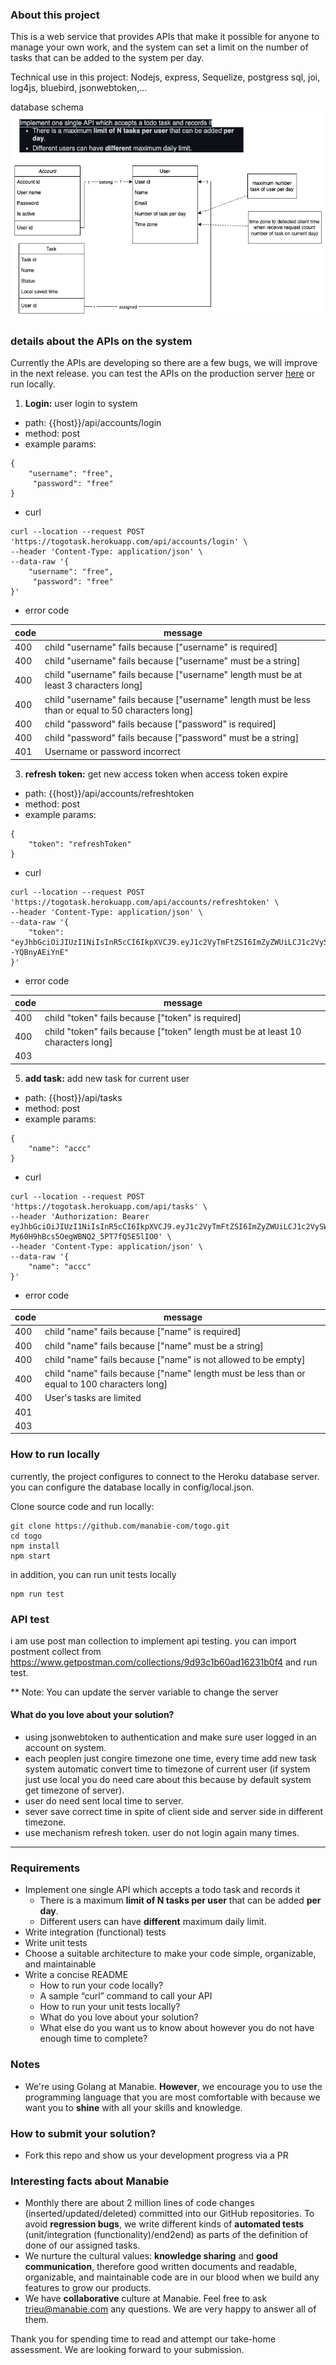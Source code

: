 ### About this project
This is a web service that provides APIs that make it possible for anyone to manage your own work, and the system can set a limit on the number of tasks that can be added to the system per day.

Technical use in this project: Nodejs, express, Sequelize, postgress sql, joi, log4js, bluebird, jsonwebtoken,...

database schema
![data base chema](./images/database-schema.png)

### details about the APIs on the system
Currently the APIs are developing so there are a few bugs, we will improve in the next release. you can test the APIs on the production server [here](https://togotask.herokuapp.com/)  or run locally.
1.  **Login:** user login to system
* path: {{host}}/api/accounts/login
* method: post
* example params: 
```
{
    "username": "free",
     "password": "free"
}
```
* curl
```
curl --location --request POST 'https://togotask.herokuapp.com/api/accounts/login' \
--header 'Content-Type: application/json' \
--data-raw '{
    "username": "free",
     "password": "free"
}'
```
* error code

| code | message|
| -------- | -------- |
| 400     | child "username" fails because ["username" is required]     | 
| 400     |child "username" fails because ["username" must be a string]    | 
| 400     | child "username" fails because ["username" length must be at least 3 characters long]    | 
| 400     | child "username" fails because ["username" length must be less than or equal to 50 characters long]    | 
| 400     | child "password" fails because ["password" is required]     | 
| 400     | child "password" fails because ["password" must be a string]     | 
| 401    | Username or password incorrect     | 


3.  **refresh token:** get new access token when access token expire
* path: {{host}}/api/accounts/refreshtoken
* method: post
* example params: 
```
{
    "token": "refreshToken"
}
```
* curl
```
curl --location --request POST 'https://togotask.herokuapp.com/api/accounts/refreshtoken' \
--header 'Content-Type: application/json' \
--data-raw '{
    "token": "eyJhbGciOiJIUzI1NiIsInR5cCI6IkpXVCJ9.eyJ1c2VyTmFtZSI6ImZyZWUiLCJ1c2VySWQiOjEsImlhdCI6MTY1MTE2Mjg2Nn0.Otre_7q1xHxBRzxiTc80GGr9bcJpLd--YQBnyAEiYnE"
}'
```
* error code

| code | message|
| -------- | -------- |
| 400     |child "token" fails because ["token" is required]     | 
| 400     |child "token" fails because ["token" length must be at least 10 characters long]  | 
| 403    |    | 

5.  **add task:** add new task for current user
* path: {{host}}/api/tasks
* method: post
* example params: 
```
{
    "name": "accc"
}
```
* curl
```
curl --location --request POST 'https://togotask.herokuapp.com/api/tasks' \
--header 'Authorization: Bearer eyJhbGciOiJIUzI1NiIsInR5cCI6IkpXVCJ9.eyJ1c2VyTmFtZSI6ImZyZWUiLCJ1c2VySWQiOjEsImlhdCI6MTY1MTE2Mjg2OSwiZXhwIjoxNjUxMTY0MDY5fQ.pXRaFrpWV-My60H9hBcs5OegWBNQ2_5PT7fQ5E5lIO0' \
--header 'Content-Type: application/json' \
--data-raw '{
    "name": "accc"
}'
```
* error code

| code | message|
| -------- | -------- |
| 400     | child "name" fails because ["name" is required]    | 
| 400     | child "name" fails because ["name" must be a string]  | 
| 400     | child "name" fails because ["name" is not allowed to be empty]  | 
| 400     | child "name" fails because ["name" length must be less than or equal to 100 characters long]  | 
| 400     | User's tasks are limited  | 
| 401    |    | 
| 403    |    | 

### How to run locally
currently, the project configures to connect to the Heroku database server. you can configure the database locally in config/local.json.

Clone source code and run locally:
```
git clone https://github.com/manabie-com/togo.git
cd togo
npm install
npm start
```
in addition, you can run unit tests locally
```
npm run test
```

### API test
i am use post man collection to implement api testing. you can import postment collect from https://www.getpostman.com/collections/9d93c1b60ad16231b0f4 and run test.

** Note: You can update the server variable to change the server 

#### What do you love about your solution?

*  using jsonwebtoken to authentication and make sure user logged in an account on system.
*  each peoplen just congire timezone one time, every time add new task system automatic convert time to timezone of current user (if system just use local you do need care about this because by default system get timezone of server).
*  user do need sent local time to server.
*  sever save correct time in spite of client side and server side in different timezone.
*  use mechanism refresh token. user do not login again many times.

-----

### Requirements

- Implement one single API which accepts a todo task and records it
  - There is a maximum **limit of N tasks per user** that can be added **per day**.
  - Different users can have **different** maximum daily limit.
- Write integration (functional) tests
- Write unit tests
- Choose a suitable architecture to make your code simple, organizable, and maintainable
- Write a concise README
  - How to run your code locally?
  - A sample “curl” command to call your API
  - How to run your unit tests locally?
  - What do you love about your solution?
  - What else do you want us to know about however you do not have enough time to complete?

### Notes

- We're using Golang at Manabie. **However**, we encourage you to use the programming language that you are most comfortable with because we want you to **shine** with all your skills and knowledge.

### How to submit your solution?

- Fork this repo and show us your development progress via a PR

### Interesting facts about Manabie

- Monthly there are about 2 million lines of code changes (inserted/updated/deleted) committed into our GitHub repositories. To avoid **regression bugs**, we write different kinds of **automated tests** (unit/integration (functionality)/end2end) as parts of the definition of done of our assigned tasks.
- We nurture the cultural values: **knowledge sharing** and **good communication**, therefore good written documents and readable, organizable, and maintainable code are in our blood when we build any features to grow our products.
- We have **collaborative** culture at Manabie. Feel free to ask trieu@manabie.com any questions. We are very happy to answer all of them.

Thank you for spending time to read and attempt our take-home assessment. We are looking forward to your submission.
